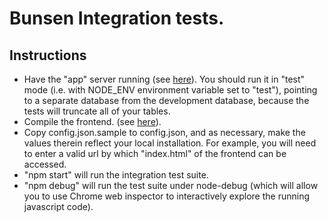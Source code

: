 Bunsen Integration tests.
============

## Instructions
  * Have the "app" server running (see [here](../app/README.md)).  You should run it in "test" mode (i.e. with NODE_ENV environment variable set to "test"), pointing to a separate database from the development database, because the tests will truncate all of your tables.
  * Compile the frontend. (see [here](../front_end/readme.md)).
  * Copy config.json.sample to config.json, and as necessary, make the values therein reflect your local installation.  For example, you will need to enter a valid url by which "index.html" of the frontend can be accessed.
  * "npm start" will run the integration test suite.
  * "npm debug" will run the test suite under node-debug (which will allow you to use Chrome web inspector to interactively explore the running javascript code).
